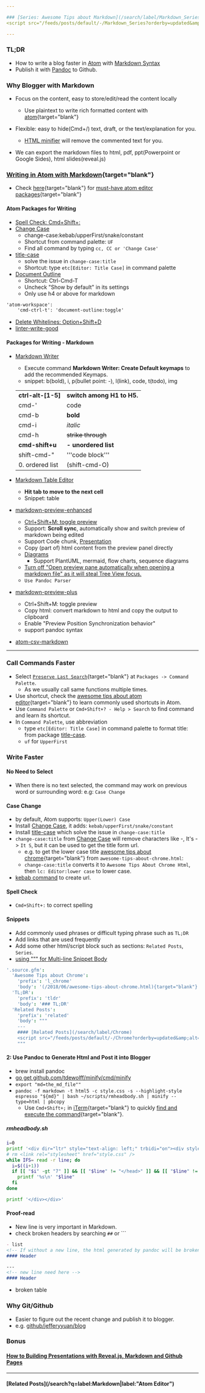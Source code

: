 ```yaml
---

### [Series: Awesome Tips about Markdown](/search/label/Markdown_Series){target="blank"}
<script src="/feeds/posts/default/-/Markdown_Series?orderby=updated&amp;alt=json-in-script&amp;callback=series&amp;max-results=20"></script>

---
```


### TL;DR
- How to write a blog faster in [Atom](/2017/10/awesome-tips-about-atom-editor.html) with [Markdown Syntax](/2018/05/awesome-tips-about-markdown.html)
- Publish it with [Pandoc](https://pandoc.org) to Github.

### Why Blogger with Markdown
- Focus on the content, easy to store/edit/read the content locally
  - Use plaintext to write rich formatted content with [atom](/2017/10/awesome-tips-about-atom-editor.html){target="blank"}
- Flexible: easy to hide(Cmd+/) text, draft, or the text/explanation for you.
  - [HTML minifier](http://minifycode.com/html-minifier/) will remove the commented text for you.

- We can export the markdown files to html, pdf, ppt(Powerpoint or Google Sides), html slides(reveal.js)

### [Writing in Atom with Markdown](/2019/03/must-have-atom-editor-packages.html){target="blank"}
- Check [here](/2019/03/must-have-atom-editor-packages.html){target="blank"} for [must-have atom editor packages](/2019/03/must-have-atom-editor-packages.html){target="blank"}

#### Atom Packages for Writing
- [Spell Check: Cmd+Shift+:](https://atom.io/packages/spell-check)
- [Change Case](https://atom.io/packages/change-case)
  - change-case:kebab/upperFirst/snake/constant
  - Shortcut from command palette: `UF`
  - Find all command by typing `cc, CC or 'Change Case'`
- [title-case](https://atom.io/packages/title-case)
  - solve the issue in `change-case:title`
  - Shortcut: type `etc[Editor: Title Case]` in command palette
- [Document Outline](https://atom.io/packages/document-outline)
  - Shortcut: Ctrl-Cmd-T
  - Uncheck "Show by default" in its settings
  - Only use h4 or above for markdown
```markdown
'atom-workspace':
    'cmd-ctrl-t': 'document-outline:toggle'
```
- [Delete Whitelines: Option+Shift+D](https://atom.io/packages/delete-whitelines)
- [linter-write-good](https://atom.io/packages/linter-write-good)

#### Packages for Writing - Markdown
- [Markdown Writer](https://atom.io/packages/markdown-writer)
  - Execute command **Markdown Writer: Create Default keymaps** to add the recommended Keymaps.
  - snippet: b(bold), i, p(bullet point: -), l(link), code, t(todo), img

  |                    |                            |
  |:------------------ |:-------------------------- |
  | **ctrl-alt-[1-5]** | **switch among H1 to H5.** |
  | cmd-'              | code                       |
  | cmd-b              | **bold**                   |
  | cmd-i              | _italic_                   |
  | cmd-h              | ~~strike through~~         |
  | **cmd-shift+u**    | **- unordered list**       |
  | shift-cmd-"        | '''code block'''           |
  | 0. ordered list    | (shift-cmd-O)              |

- [Markdown Table Editor](https://atom.io/packages/markdown-table-editor)
  - **Hit tab to move to the next cell**
  - Snippet: table
- [markdown-preview-enhanced](https://github.com/shd101wyy/markdown-preview-enhanced)
  - [Ctrl+Shift+M: toggle preview](https://github.com/shd101wyy/markdown-preview-enhanced/issues/1137)
  - Support: **Scroll sync**, automatically show and switch preview of markdown being edited
  - Support Code chunk, [Presentation](https://shd101wyy.github.io/markdown-preview-enhanced/#/presentation)
  - Copy (part of) html content from the preview panel directly
  - [Diagrams](https://shd101wyy.github.io/markdown-preview-enhanced/#/diagrams)
    - Support PlantUML, mermaid, flow charts, sequence diagrams
  - [Turn off "Open preview pane automatically when opening a markdown file" as it will steal Tree View focus.](https://github.com/shd101wyy/markdown-preview-enhanced/issues/1054)
  - `Use Pandoc Parser`
- [markdown-preview-plus](https://atom.io/packages/markdown-preview-plus)
  - Ctrl+Shift+M: toggle preview
  - Copy html: convert markdown to html and copy the output to clipboard
  - Enable "Preview Position Synchronization behavior"
  - support pandoc syntax
- [atom-csv-markdown](https://atom.io/packages/atom-csv-markdown)

---

### Call Commands Faster
- Select [```Preserve Last Search```](https://github.com/atom/atom/issues/16097){target="blank"} at `Packages -> Command Palette`.
  - As we usually call same functions multiple times.
- Use shortcut, check the [awesome tips about atom editor](/2017/10/awesome-tips-about-atom-editor.html){target="blank"} to learn commonly used shortcuts in Atom.
- Use `Command Palette` or `Cmd+Shift+? - Help > Search` to find command and learn its shortcut.
- In `Command Palette`, use abbreviation
  - type `etc[Editor: Title Case]` in command palette to format title: from package [title-case](https://atom.io/packages/title-case).
  - `uf` for `UpperFirst`

### Write Faster
#### No Need to Select
<!-- - The following commands change the text in selection -->
- When there is no text selected, the command may work on previous word or surrounding word: e.g: `Case Change`

#### Case Change
- by default, Atom supports: `Upper(Lower) Case`
- Install [Change Case](https://atom.io/packages/change-case), it adds: `kebab/upperFirst/snake/constant`
- Install [title-case](https://atom.io/packages/title-case) which solve the issue in `change-case:title`
- `change-case:title` from [Change Case](https://atom.io/packages/change-case) will remove characters like -, It's -> `It S`, but it can be used to get the title form url.
  - e.g. to get the lower case title [awesome tips about chrome](/2018/06/awesome-tips-about-chrome.html){target="blank"} from `awesome-tips-about-chrome.html`:
  -  `change-case:title` converts it to `Awesome Tips About Chrome Html`, then `lc: Editor:lower case` to lower case.
- [kebab command](https://en.wikipedia.org/wiki/Letter_case#Special_case_styles) to create url.

#### Spell Check
- `Cmd+Shift+:` to correct spelling

#### Snippets
- Add commonly used phrases or difficult typing phrase such as `TL;DR`
- Add links that are used frequently
- Add some other html/script block such as sections: `Related Posts`, `Series`.
- [using """ for Multi-line Snippet Body](https://flight-manual.atom.io/using-atom/sections/snippets/#multi-line-snippet-body)
```cson
'.source.gfm':
  'Awesome Tips about Chrome':
    'prefix': 'l_chrome'
    'body': '(/2018/06/awesome-tips-about-chrome.html){target="blank"}'
  'TL;DR':
    'prefix': 'tldr'
    'body': '### TL;DR'
  'Related Posts':
    'prefix': 'related'
    'body': """
    ---
    #### [Related Posts](/search/label/Chrome)
    <script src="/feeds/posts/default/-/Chrome?orderby=updated&amp;alt=json-in-script&amp;callback=weightedRandomRelatedPosts&amp;max-results=20"></script>
    """
```

#### 2: Use Pandoc to Generate Html and Post it into Blogger
- brew install pandoc
- [go get github.com/tdewolff/minify/cmd/minify](https://github.com/tdewolff/minify/tree/master/cmd/minify)
- `export "md=the_md_file""`
- `pandoc -f markdown -t html5 -c style.css -s --highlight-style espresso "${md}" | bash ~/scripts/rmheadbody.sh | minify --type=html | pbcopy`
  - Use `Cmd+Shift+;` in [iTerm](/2018/06/working-effectively-with-iterm.html){target="blank"} to quickly [find and execute the command](/2018/06/working-effectively-with-iterm.html){target="blank"}.

##### rmheadbody.sh
```bash
i=0
printf '<div dir="ltr" style="text-align: left;" trbidi="on"><div style="font-size: large;">\n'
# rm <link rel="stylesheet" href="style.css" />
while IFS= read -r line; do
  i=$((i+1))
  if [[ "$i" -gt "7" ]] && [[ "$line" != "</head>" ]] && [[ "$line" != "<body>" ]] && [[ "$line" != "</html>" ]] && [[ "$line" != "</body>" ]] && [[ ! "$line" =~ "style.css" ]] ; then
    printf '%s\n' "$line"
  fi
done

printf '</div></div>'
```

#### Proof-read
- New line is very important in Markdown.
- check broken headers by searching `##` or \`\`\`
```md
- list
<!-- If without a new line, the html generated by pandoc will be broken -->
#### Header

---
<!-- new line need here -->
#### Header
```
- broken table


<!-- ##### More Advanced Syntax
- Block Quotes for reference or linked content
- Divide line
- Refer image or video -->

### Why Git/Github
- Easier to figure out the recent change and publish it to blogger.
- e.g. [github/jefferyyuan/blog](https://github.com/jefferyyuan/blog)

### Bonus
#### [How to Building Presentations with Reveal.js, Markdown and Github Pages](https://lifelongprogrammer.blogspot.com/2019/03/building-presentations-with-reveal-js-markdown-and-github-pages.html)

---
#### [Related Posts](/search?q=label:Markdown|label:"Atom Editor")
<script src="/feeds/posts/default/-/Atom Editor?orderby=updated&amp;alt=json-in-script&amp;callback=weightedRandomRelatedPosts&amp;max-results=20"></script>
<script src="/feeds/posts/default/-/Markdown?orderby=updated&amp;alt=json-in-script&amp;callback=weightedRandomRelatedPosts&amp;max-results=20"></script>
<script src="/feeds/posts/default/-/Dev Tips?orderby=updated&amp;alt=json-in-script&amp;callback=weightedRandomRelatedPosts&amp;max-results=20"></script>
